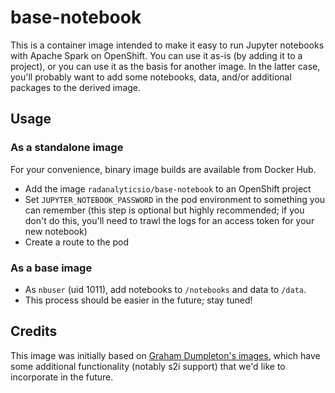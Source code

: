 # base-notebook

This is a container image intended to make it easy to run Jupyter notebooks with Apache Spark on OpenShift.  You can use it as-is (by adding it to a project), or you can use it as the basis for another image.  In the latter case, you'll probably want to add some notebooks, data, and/or additional packages to the derived image.

## Usage

### As a standalone image

For your convenience, binary image builds are available from Docker Hub.

* Add the image `radanalyticsio/base-notebook` to an OpenShift project
* Set `JUPYTER_NOTEBOOK_PASSWORD` in the pod environment to something you can remember (this step is optional but highly recommended; if you don't do this, you'll need to trawl the logs for an access token for your new notebook)
* Create a route to the pod

### As a base image

* As `nbuser` (uid 1011), add notebooks to `/notebooks` and data to `/data`.
* This process should be easier in the future; stay tuned!

## Credits

This image was initially based on [Graham Dumpleton's images](https://github.com/getwarped/jupyter-stacks), which have some additional functionality (notably s2i support) that we'd like to incorporate in the future.
